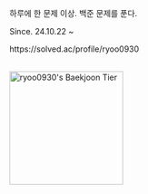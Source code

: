 <p>하루에 한 문제 이상. 백준 문제를 푼다. </p>
<p>Since. 24.10.22 ~ 

<p>https://solved.ac/profile/ryoo0930 </p>
<br>
<img
      src="http://mazassumnida.wtf/api/v2/generate_badge?boj=ryoo0930"
      height="200"
      alt="ryoo0930's Baekjoon Tier"
  />
